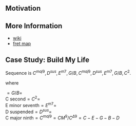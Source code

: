
## Motivation 

## More Information 

* [wiki](https://en.wikipedia.org/wiki/Chord_names_and_symbols_(popular_music))
* [fret map](https://www.guitarforbeginners.com/fretboard_map.html)

## Case Study: Build My Life

Sequence is $C^{maj9}, D^{sus}, E^{m7}, G/B, C^{maj9}, D^{sus}, E^{m7}, G/B, C^2$. 

where

$\text{} = G/B =$  
$\text{C second} = C^2 =$  
$\text{E minor seventh} = E^{m7} =$  
$\text{D suspended} = D^{sus} =$  
$\text{C major ninth} = C^{maj9} = CM^9/C^{\Delta 9} = C-E-G-B-D$